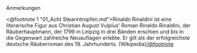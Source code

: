 <div class="anmerkungen">Anmerkungen</div>

<@footnote 1 "01_Acht Stearintropfen.md">Rinaldo Rinaldini ist eine literarische Figur aus Christian August Vulpius’ Roman Rinaldo Rinaldini, der Räuberhauptmann, der 1799 in Leipzig in drei Bänden erschien und bis in die Gegenwart zahlreiche Neuauflagen erlebte. Er gilt als der erfolgreichste deutsche Räuberroman des 19. Jahrhunderts. (Wikipedia)</@footnote>

